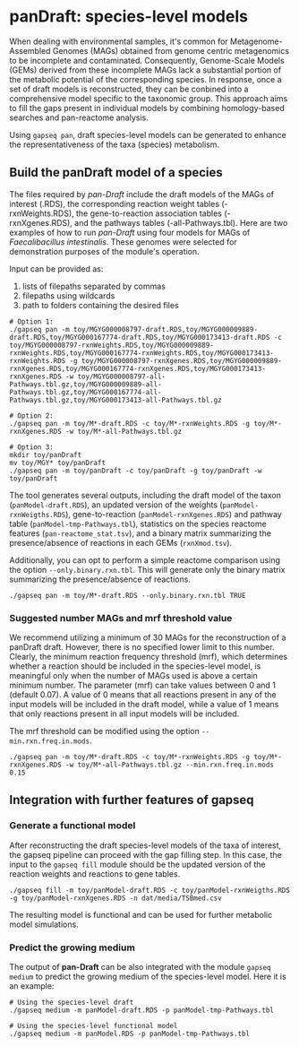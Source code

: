 # panDraft: species-level models

When dealing with environmental samples, it's common for Metagenome-Assembled Genomes (MAGs) obtained from genome centric metagenomics to be incomplete and contaminated. Consequently, Genome-Scale Models (GEMs) derived from these incomplete MAGs lack a substantial portion of the metabolic potential of the corresponding species. In response, once a set of draft models is reconstructed, they can be conbined into a comprehensive model specific to the taxonomic group. This approach aims to fill the gaps present in individual models by combining homology-based searches and pan-reactome analysis.

Using `gapseq pan`, draft species-level models can be generated to enhance the representativeness of the taxa (species) metabolism.

## Build the panDraft model of a species

The files required by *pan-Draft* include the draft models of the MAGs of interest (.RDS), the corresponding reaction weight tables (-rxnWeights.RDS), the gene-to-reaction association tables (-rxnXgenes.RDS), and the pathways tables (-all-Pathways.tbl). Here are two examples of how to run *pan-Draft* using four models for MAGs of *Faecalibacillus intestinalis*. These genomes were selected for demonstration purposes of the module's operation.

Input can be provided as:
1) lists of filepaths separated by commas
2) filepaths using wildcards
3) path to folders containing the desired files 
```
# Option 1:
./gapseq pan -m toy/MGYG000008797-draft.RDS,toy/MGYG000009889-draft.RDS,toy/MGYG000167774-draft.RDS,toy/MGYG000173413-draft.RDS -c toy/MGYG000008797-rxnWeights.RDS,toy/MGYG000009889-rxnWeights.RDS,toy/MGYG000167774-rxnWeights.RDS,toy/MGYG000173413-rxnWeights.RDS -g toy/MGYG000008797-rxnXgenes.RDS,toy/MGYG000009889-rxnXgenes.RDS,toy/MGYG000167774-rxnXgenes.RDS,toy/MGYG000173413-rxnXgenes.RDS -w toy/MGYG000008797-all-Pathways.tbl.gz,toy/MGYG000009889-all-Pathways.tbl.gz,toy/MGYG000167774-all-Pathways.tbl.gz,toy/MGYG000173413-all-Pathways.tbl.gz

# Option 2:
./gapseq pan -m toy/M*-draft.RDS -c toy/M*-rxnWeights.RDS -g toy/M*-rxnXgenes.RDS -w toy/M*-all-Pathways.tbl.gz

# Option 3:
mkdir toy/panDraft
mv toy/MGY* toy/panDraft
./gapseq pan -m toy/panDraft -c toy/panDraft -g toy/panDraft -w toy/panDraft
```
The tool generates several outputs, including the draft model of the taxon (`panModel-draft.RDS`), an updated version of the weights (`panModel-rxnWeigths.RDS`), gene-to-reaction (`panModel-rxnXgenes.RDS`) and pathway table (`panModel-tmp-Pathways.tbl`), statistics on the species reactome features (`pan-reactome_stat.tsv`), and a binary matrix summarizing the presence/absence of reactions in each GEMs (`rxnXmod.tsv`). 

Additionally, you can opt to perform a simple reactome comparison using the option `--only.binary.rxn.tbl`. This will generate only the binary matrix summarizing the presence/absence of reactions.
```
./gapseq pan -m toy/M*-draft.RDS --only.binary.rxn.tbl TRUE
```
### Suggested number MAGs and mrf threshold value

We recommend utilizing a minimum of 30 MAGs for the reconstruction of a panDraft draft. However, there is no specified lower limit to this number.
Clearly, the minimum reaction frequency threshold (mrf), which determines whether a reaction should be included in the species-level model, is meaningful only when the number of MAGs used is above a certain minimum number. The parameter (mrf) can take values between 0 and 1 (default 0.07). A value of 0 means that all reactions present in any of the input models will be included in the draft model, while a value of 1 means that only reactions present in all input models will be included.

The mrf threshold can be modified using the option `--min.rxn.freq.in.mods`. 
```
./gapseq pan -m toy/M*-draft.RDS -c toy/M*-rxnWeights.RDS -g toy/M*-rxnXgenes.RDS -w toy/M*-all-Pathways.tbl.gz --min.rxn.freq.in.mods 0.15
```

## Integration with further features of gapseq

### Generate a functional model

After reconstructing the draft species-level models of the taxa of interest, the gapseq pipeline can proceed with the gap filling step. In this case, the input to the `gapseq fill` module should be the updated version of the reaction weights and reactions to gene tables.
```
./gapseq fill -m toy/panModel-draft.RDS -c toy/panModel-rxnWeigths.RDS -g toy/panModel-rxnXgenes.RDS -n dat/media/TSBmed.csv
```
The resulting model is functional and can be used for further metabolic model simulations.

### Predict the growing medium

The output of **pan-Draft** can be also integrated with the module `gapseq medium` to predict the growing medium of the species-level model. Here it is an example:
```
# Using the species-level draft
./gapseq medium -m panModel-draft.RDS -p panModel-tmp-Pathways.tbl

# Using the species-level functional model
./gapseq medium -m panModel.RDS -p panModel-tmp-Pathways.tbl
```
